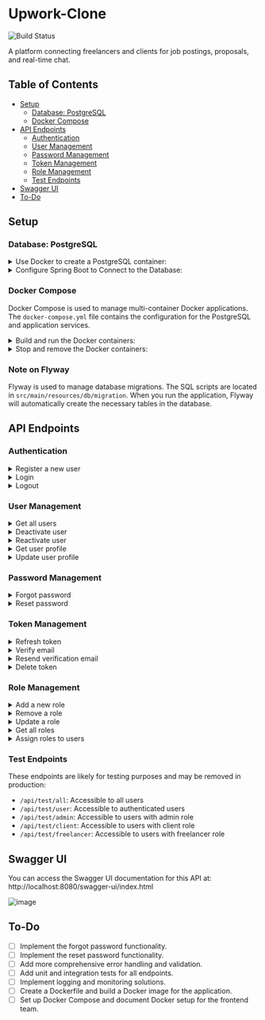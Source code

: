 # Upwork-Clone

![Build Status](https://github.com/AhmedMohamedAbdelaty/Upwork/actions/workflows/gradle.yml/badge.svg)

A platform connecting freelancers and clients for job postings, proposals, and real-time chat.

## Table of Contents
- [Setup](#setup)
    - [Database: PostgreSQL](#database-postgresql)
    - [Docker Compose](#docker-compose)
- [API Endpoints](#api-endpoints)
    - [Authentication](#authentication)
    - [User Management](#user-management)
    - [Password Management](#password-management)
    - [Token Management](#token-management)
    - [Role Management](#role-management)
    - [Test Endpoints](#test-endpoints)
- [Swagger UI](#swagger-ui)
- [To-Do](#to-do)

## Setup

### Database: PostgreSQL

<details>
   <summary>Use Docker to create a PostgreSQL container:</summary>

   ```bash
   docker run --name <container-name> -p 5432:5432 -e POSTGRES_PASSWORD=<password> -e POSTGRES_DB=<database-name> -e POSTGRES_USER=<username> -d postgres
   ```
Make sure to replace `<container-name>`, `<password>`, `<database-name>`, and `<username>` with your desired values.
- For testing purposes, you can use this command:
  ```bash
  docker run --name Upwork -p 5432:5432 -e POSTGRES_PASSWORD=root -e POSTGRES_DB=upwork -e POSTGRES_USER=postgres -d postgres
  ```
</details>

<details>
   <summary>Configure Spring Boot to Connect to the Database:</summary>

Create a `src/main/resources/env.properties` file with the following content:
   ```properties
   POSTGRES_USER=<username>
   POSTGRES_PASSWORD=<password>
   POSTGRES_DB=<database-name>
   ```
Replace `<username>`, `<password>`, and `<database-name>` with the values you used when creating the PostgreSQL container.
</details>

### Docker Compose

Docker Compose is used to manage multi-container Docker applications. The `docker-compose.yml` file contains the configuration for the PostgreSQL and application services.

<details>
   <summary>Build and run the Docker containers:</summary>

   ```bash
   docker-compose up --build
   ```
This command will build the Docker images and start the containers.

</details>

<details>
   <summary>Stop and remove the Docker containers:</summary>

   ```bash
   docker-compose down
   ```
This command will stop and remove the Docker containers.

   <summary>Note:</summary>

The `src/main/resources/env.properties` file contains environment variables for database configuration. Make sure to update this file with your desired values.
</details>

### Note on Flyway

Flyway is used to manage database migrations. The SQL scripts are located in `src/main/resources/db/migration`. When you run the application, Flyway will automatically create the necessary tables in the database.

## API Endpoints

### Authentication

<details>
   <summary>Register a new user</summary>

- **URL:** `/api/auth/register`
- **Method:** `POST`
- **Description:** Register a new user.
- **Request Body:**
  ```json
  {
    "firstName": "string",
    "lastName": "string",
    "email": "string",
    "password": "string",
    "roles": ["string"]
  }
  ```
- **Response:**
  ```json
  {
    "status": "OK",
    "success": true,
    "data": {
      "message": "User registered successfully, please verify your email"
    },
    "error": null
  }
  ```
</details>

<details>
   <summary>Login</summary>

- **URL:** `/api/auth/login`
- **Method:** `POST`
- **Description:** Login a user.
- **Request Body:**
  ```json
  {
    "email": "string",
    "password": "string"
  }
  ```
- **Response:**
  ```
    Login successful: User: hello@gmail.com
  ```
- **Note:** The JWT and Refresh tokens are now sent as HttpOnly cookies.
</details>

<details>
   <summary>Logout</summary>

- **URL:** `/api/auth/logout`
- **Method:** `POST`
- **Description:** Logout a user.
- **Response:**
  ```json
  {
    "status": "OK",
    "success": true,
    "data": "User logged out successfully!",
    "error": null
  }
  ```
</details>

### User Management

<details>
   <summary>Get all users</summary>

- **URL:** `/api/users`
- **Method:** `GET`
- **Description:** Retrieve a paginated list of all users. Only accessible by users with the ROLE_ADMIN role.
- **Query Parameters:**
    - `pageNo` (optional, default: 0): Page number
    - `pageSize` (optional, default: 10): Page size
    - `sortBy` (optional, default: "id"): Sort by field
    - `sortDir` (optional, default: "asc"): Sort direction
- **Response:** A `ResponseDto` object containing the paginated list of users.
</details>

<details>
   <summary>Deactivate user</summary>

- **URL:** `/api/auth/{id}/deactivate`
- **Method:** `POST`
- **Description:** Deactivate a user account.
- **Path Parameters:**
    - `id`: The ID of the user to deactivate
- **Response:** A `ResponseDto` object containing the result of the operation.
</details>

<details>
   <summary>Reactivate user</summary>

- **URL:** `/api/auth/{id}/reactivate`
- **Method:** `POST`
- **Description:** Reactivate a deactivated user account.
- **Path Parameters:**
    - `id`: The ID of the user to reactivate
- **Response:** A `ResponseDto` object containing the result of the operation.
</details>

<details>
   <summary>Get user profile</summary>

- **URL:** `/api/users/profile/{userId}`
- **Method:** `GET`
- **Description:** Retrieve the profile information for a specific user.
- **Path Parameters:**
  - `userId` (required): The ID of the user whose profile is to be retrieved.
- **Response:**
  - **Status Code:** `200 OK`
  - **Body:**
    ```json
    {
      "status": "OK",
      "success": true,
      "data": {
        "id": 160,
        "firstName": "Teddy",
        "lastName": "Johnson",
        "title": null,
        "description": null,
        "hourlyRate": null,
        "location": null
      },
      "error": null
    }
    ```
</details>

<details>
   <summary>Update user profile</summary>

- **URL:** `/api/users/profile/{id}`
- **Method:** `PUT`
- **Description:** Update the profile information for a specific user.
- **Path Parameters:**
  - `id` (required): The ID of the user whose currently logged in.
- **Request Body:**
  - **Content-Type:** `application/json`
  - **Body Example:**
    ```json
    {
      "id": 160,
      "firstName": "string",
      "lastName": "string",
      "title": "string",
      "description": "string",
      "hourlyRate": 0,
      "location": "string"
    }
    ```
- **Response:**
  - **Status Code:** `200 OK`
  - **Body Example:**
    ```json
    {
      "status": "OK",
      "success": true,
      "data": {
        "id": 160,
        "firstName": "string",
        "lastName": "string",
        "title": "string",
        "description": "string",
        "hourlyRate": 0,
        "location": "string"
      },
      "error": null
    }
    ```

</details>

### Password Management

<details>
   <summary>Forgot password</summary>

- **URL:** `/api/auth/forgot-password`
- **Method:** `POST`
- **Description:** Initiate the forgot password process.
- **Note:** This endpoint is to be implemented.
</details>

<details>
   <summary>Reset password</summary>

- **URL:** `/api/auth/reset-password`
- **Method:** `POST`
- **Description:** Reset the user's password.
- **Note:** This endpoint is to be implemented.
</details>

### Token Management

<details>
   <summary>Refresh token</summary>

- **URL:** `/api/auth/refresh-token`
- **Method:** `POST`
- **Description:** Refresh the authentication token.
- **Response:**
  ```json
  {
    "status": "OK",
    "success": true,
    "data": "Token is refreshed successfully!",
    "error": null
  }
  ```
- **Note:** The new JWT and Refresh tokens are sent as HttpOnly cookies. The Refresh token is also stored in the database for better security.
</details>

<details>
   <summary>Verify email</summary>

- **URL:** `/api/auth/verify`
- **Method:** `GET`
- **Description:** Verify the user's email address.
- **Query Parameters:**
    - `token`: The verification token sent to the user's email
- **Response:** A string indicating the result of the verification process.
</details>

<details>
   <summary>Resend verification email</summary>

- **URL:** `/api/auth/resend-verification`
- **Method:** `POST`
- **Description:** Resend the verification email to the user.
- **Query Parameters:**
    - `email`: The email address of the user
- **Response:** A string indicating the result of the operation.
</details>

<details>
   <summary>Delete token</summary>

- **URL:** `/api/auth/delete-token/{id}`
- **Method:** `POST`
- **Description:** Delete a specific token.
- **Path Parameters:**
    - `id`: The ID of the token to delete
- **Response:** An object indicating the result of the operation.
</details>

### Role Management

<details>
   <summary>Add a new role</summary>

- **URL:** `/api/roles/add`
- **Method:** `POST`
- **Description:** Add a new role, accessible only by admins.
- **Request Body:**
  ```json
  {
    "name": "string"
  }
  ```
- **Response:**
  ```json
  {
    "status": "CREATED",
    "success": true,
    "data": {
      "id": 1,
      "name": "string"
    },
    "error": null
  }
  ```
</details>

<details>
   <summary>Remove a role</summary>

- **URL:** `/api/roles/remove/{roleId}`
- **Method:** `DELETE`
- **Description:** Remove a role, accessible only by admins.
- **Path Parameters:**
  - `roleId` (required): The ID of the role to remove.
- **Response:**
  ```json
  {
    "status": "OK",
    "success": true,
    "data": "Role removed successfully.",
    "error": null
  }
  ```
</details>

<details>
   <summary>Update a role</summary>

- **URL:** `/api/roles/update/{roleId}`
- **Method:** `PUT`
- **Description:** Update a role, accessible only by admins.
- **Path Parameters:**
  - `roleId` (required): The ID of the role to update.
- **Request Body:**
  ```json
  {
    "name": "string"
  }
  ```
- **Response:**
  ```json
  {
    "status": "OK",
    "success": true,
    "data": {
      "id": 1,
      "name": "string"
    },
    "error": null
  }
  ```
</details>

<details>
   <summary>Get all roles</summary>

- **URL:** `/api/roles/all`
- **Method:** `GET`
- **Description:** Retrieve a list of all roles, accessible only by admins.
- **Response:**
  ```json
  {
    "status": "OK",
    "success": true,
    "data": [
      {
        "id": 1,
        "name": "string"
      }
    ],
    "error": null
  }
  ```
</details>

<details>
   <summary>Assign roles to users</summary>

- **URL:** `/api/roles/{id}/assign-roles`
- **Method:** `POST`
- **Description:** Assign roles to users, accessible only by admins.
- **Path Parameters:**
  - `id` (required): The ID of the user to assign roles to.
- **Request Body:**
  ```json
  {
    "roles": ["string"]
  }
  ```
- **Response:**
  ```json
  {
    "status": "OK",
    "success": true,
    "data": "Roles assigned successfully.",
    "error": null
  }
  ```
</details>

### Test Endpoints

These endpoints are likely for testing purposes and may be removed in production:

- `/api/test/all`: Accessible to all users
- `/api/test/user`: Accessible to authenticated users
- `/api/test/admin`: Accessible to users with admin role
- `/api/test/client`: Accessible to users with client role
- `/api/test/freelancer`: Accessible to users with freelancer role

## Swagger UI

You can access the Swagger UI documentation for this API at: http://localhost:8080/swagger-ui/index.html

![image](https://github.com/user-attachments/assets/3fa3aad4-68ae-457c-b70e-2efac01b6e2a)

## To-Do

- [ ] Implement the forgot password functionality.
- [ ] Implement the reset password functionality.
- [ ] Add more comprehensive error handling and validation.
- [ ] Add unit and integration tests for all endpoints.
- [ ] Implement logging and monitoring solutions.
- [ ] Create a Dockerfile and build a Docker image for the application.
- [ ] Set up Docker Compose and document Docker setup for the frontend team.
